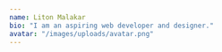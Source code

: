 ```yaml
---
name: Liton Malakar
bio: "I am an aspiring web developer and designer."
avatar: "/images/uploads/avatar.png"
---
```

